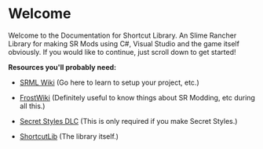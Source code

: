 # Welcome

Welcome to the Documentation for Shortcut Library. An Slime Rancher Library for making SR Mods using C#, Visual Studio and the game itself obviously. If you would like to continue, just scroll down to get started!

**Resources you'll probably need:**

- [SRML Wiki]() (Go here to learn to setup your project, etc.)

- [FrostWiki]() (Definitely useful to know things about SR Modding, etc during all this.)

- [Secret Styles DLC]() (This is only required if you make Secret Styles.)

- [ShortcutLib]() (The library itself.)